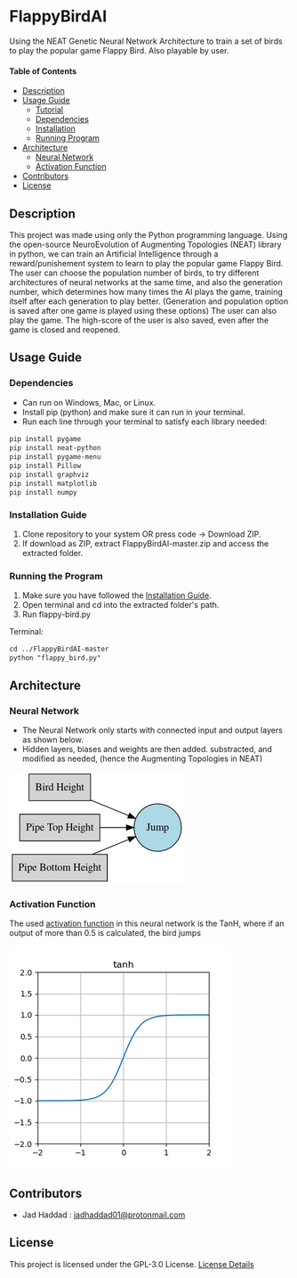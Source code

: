 # FlappyBirdAI
Using the NEAT Genetic Neural Network Architecture to train a set of birds to play the popular game Flappy Bird. Also playable by user.

#### Table of Contents 
- [Description](#desc)
- [Usage Guide](#inst)
  * [Tutorial](#tuto)
  * [Dependencies](#depd)
  * [Installation](#inst1)
  * [Running Program](#runp)
- [Architecture](#arch)
  * [Neural Network](#nnar)
  * [Activation Function](#acfn)
- [Contributors](#cont)
- [License](#lics)

<a name="desc"></a>
## Description

This project was made using only the Python programming language. 
Using the open-source NeuroEvolution of Augmenting Topologies (NEAT) library in python, we can train an Artificial Intelligence through a reward/punishement system to learn to play the popular game Flappy Bird. The user can choose the population number of birds, to try different architectures of neural networks at the same time, and also the generation number, which determines how many times the AI plays the game, training itself after each generation to play better. (Generation and population option is saved after one game is played using these options)
The user can also play the game. The high-score of the user is also saved, even after the game is closed and reopened.


<a name="inst"></a>
## Usage Guide

<!--<a name="tuto"></a>
### Tutorial
**Click below for the tutorial**
[![Watch the video](https://img.youtube.com/vi/8hMP5crzj6c/maxresdefault.jpg)](https://youtu.be/8hMP5crzj6c)-->

<a name="depd"></a>
### Dependencies
- Can run on Windows, Mac, or Linux.
- Install pip (python) and make sure it can run in your terminal.
- Run each line through your terminal to satisfy each library needed:
```
pip install pygame
pip install neat-python
pip install pygame-menu
pip install Pillow
pip install graphviz
pip install matplotlib
pip install numpy
```
<a name="inst1"></a>
### Installation Guide
1. Clone repository to your system OR press code -> Download ZIP.
2. If download as ZIP, extract FlappyBirdAI-master.zip and access the extracted folder.

<a name="runp"></a>
### Running the Program
1. Make sure you have followed the [Installation Guide](#inst1).
2. Open terminal and cd into the extracted folder's path.
3. Run flappy-bird.py

Terminal:
```
cd ../FlappyBirdAI-master
python "flappy_bird.py"
```

<a name="arch"></a>
## Architecture

<a name="nnar"></a>
### Neural Network
- The Neural Network only starts with connected input and output layers as shown below.
- Hidden layers, biases and weights are then added. substracted, and modified as needed, (hence the Augmenting Topologies in NEAT)

![alt text](https://github.com/jadhaddad01/FlappyBirdAI/blob/master/imgs/nnarch.png)

<a name="acfn"></a>
### Activation Function
The used [activation function](https://en.wikipedia.org/wiki/Activation_function) in this neural network is the TanH, where if an output of more than 0.5 is calculated, the bird jumps

![alt text](https://github.com/jadhaddad01/FlappyBirdAI/blob/master/imgs/activation-tanh.png)

<a name="cont"></a>
## Contributors
- Jad Haddad : jadhaddad01@protonmail.com

<a name="lics"></a>
## License
This project is licensed under the GPL-3.0 License. [License Details](../master/LICENSE)
